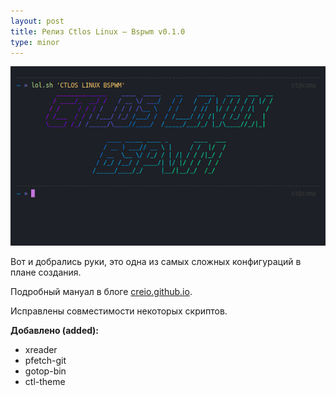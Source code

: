 ```yaml
---
layout: post
title: Релиз Ctlos Linux — Bspwm v0.1.0
type: minor
---
```


![Bspwm v0.1.0](/wiki/images/changelog/bspwm010.png)

Вот и добрались руки, это одна из самых сложных конфигураций в плане создания.

Подробный мануал в блоге [creio.github.io](https://creio.github.io/bspwm-0-1/).

Исправлены совместимости некоторых скриптов.

**Добавлено (added):**

- xreader
- pfetch-git
- gotop-bin
- ctl-theme
